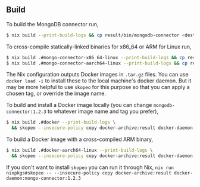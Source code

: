 
## Build

To build the MongoDB connector run,

```sh
$ nix build --print-build-logs && cp result/bin/mongodb-connector <dest>
```

To cross-compile statically-linked binaries for x86_64 or ARM for Linux run,

```sh
$ nix build .#mongo-connector-x86_64-linux --print-build-logs && cp result/bin/mongodb-connector <dest>
$ nix build .#mongo-connector-aarch64-linux --print-build-logs && cp result/bin/mongodb-connector <dest>
```

The Nix configuration outputs Docker images in `.tar.gz` files. You can use
`docker load -i` to install these to the local machine's docker daemon. But it
may be more helpful to use `skopeo` for this purpose so that you can apply
a chosen tag, or override the image name.

To build and install a Docker image locally (you can change
`mongodb-connector:1.2.3` to whatever image name and tag you prefer),

```sh
$ nix build .#docker --print-build-logs \
  && skopeo --insecure-policy copy docker-archive:result docker-daemon:mongo-connector:1.2.3
```

To build a Docker image with a cross-compiled ARM binary,

```sh
$ nix build .#docker-aarch64-linux --print-build-logs \
  && skopeo --insecure-policy copy docker-archive:result docker-daemon:mongo-connector:1.2.3
```

If you don't want to install `skopeo` you can run it through Nix, `nix run
nixpkgs#skopeo -- --insecure-policy copy docker-archive:result docker-daemon:mongo-connector:1.2.3`
